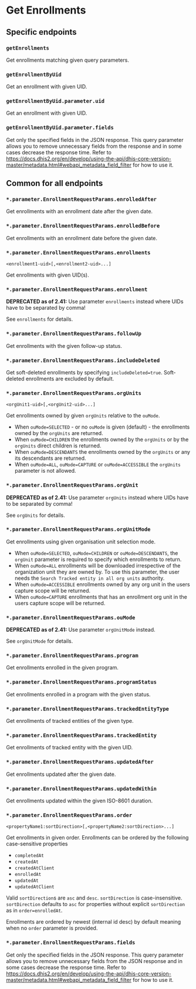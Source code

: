 # Get Enrollments

## Specific endpoints

### `getEnrollments`

Get enrollments matching given query parameters.

### `getEnrollmentByUid`

Get an enrollment with given UID.

### `getEnrollmentByUid.parameter.uid`

Get an enrollment with given UID.

### `getEnrollmentByUid.parameter.fields`

Get only the specified fields in the JSON response. This query parameter allows you to remove
unnecessary fields from
the response and in some cases decrease the response time. Refer to
https://docs.dhis2.org/en/develop/using-the-api/dhis-core-version-master/metadata.html#webapi_metadata_field_filter
for how to use it.

## Common for all endpoints

### `*.parameter.EnrollmentRequestParams.enrolledAfter`

Get enrollments with an enrollment date after the given date.

### `*.parameter.EnrollmentRequestParams.enrolledBefore`

Get enrollments with an enrollment date before the given date.

### `*.parameter.EnrollmentRequestParams.enrollments`

`<enrollment1-uid>[,<enrollment2-uid>...]`

Get enrollments with given UID(s).

### `*.parameter.EnrollmentRequestParams.enrollment`

**DEPRECATED as of 2.41:** Use parameter `enrollments` instead where UIDs have to be separated by
comma!

See `enrollments` for details.

### `*.parameter.EnrollmentRequestParams.followUp`

Get enrollments with the given follow-up status.

### `*.parameter.EnrollmentRequestParams.includeDeleted`

Get soft-deleted enrollments by specifying `includeDeleted=true`. Soft-deleted enrollments are
excluded by default.

### `*.parameter.EnrollmentRequestParams.orgUnits`

`<orgUnit1-uid>[,<orgUnit2-uid>...]`

Get enrollments owned by given `orgUnits` relative to the `ouMode`. 
- When `ouMode=SELECTED` - or no `ouMode` is given (default) - the enrollments owned by the `orgUnits` are returned.
- When `ouMode=CHILDREN` the enrollments owned by the `orgUnits` or by the `orgUnits` direct children is returned.
- When `ouMode=DESCENDANTS` the enrollments owned by the `orgUnits` or any its descendants are returned.
- When `ouMode=ALL`, `ouMode=CAPTURE` or `ouMode=ACCESSIBLE` the `orgUnits` parameter is not allowed.

### `*.parameter.EnrollmentRequestParams.orgUnit`

**DEPRECATED as of 2.41:** Use parameter `orgUnits` instead where UIDs have to be separated by
comma!

See `orgUnits` for details.

### `*.parameter.EnrollmentRequestParams.orgUnitMode`

Get enrollments using given organisation unit selection mode.
- When `ouMode=SELECTED`, `ouMode=CHILDREN` or `ouMode=DESCENDANTS`, the `orgUnit` parameter is required to specify which enrollments to return.
- When `ouMode=ALL` enrollments will be downloaded irrespective of the organization unit they are owned by. To use this parameter, the user needs the `Search Tracked entity in all org units` authority.
- When `ouMode=ACCESSIBLE` enrollments owned by any org unit in the users capture scope will be returned.
- When `ouMode=CAPTURE` enrollments that has an enrollment org unit in the users capture scope will be returned.

### `*.parameter.EnrollmentRequestParams.ouMode`

**DEPRECATED as of 2.41:** Use parameter `orgUnitMode` instead.

See `orgUnitMode` for details.

### `*.parameter.EnrollmentRequestParams.program`

Get enrollments enrolled in the given program.

### `*.parameter.EnrollmentRequestParams.programStatus`

Get enrollments enrolled in a program with the given status.

### `*.parameter.EnrollmentRequestParams.trackedEntityType`

Get enrollments of tracked entities of the given type.

### `*.parameter.EnrollmentRequestParams.trackedEntity`

Get enrollments of tracked entity with the given UID.

### `*.parameter.EnrollmentRequestParams.updatedAfter`

Get enrollments updated after the given date.

### `*.parameter.EnrollmentRequestParams.updatedWithin`

Get enrollments updated within the given ISO-8601 duration.

### `*.parameter.EnrollmentRequestParams.order`

`<propertyName1:sortDirection>[,<propertyName2:sortDirection>...]`

Get enrollments in given order. Enrollments can be ordered by the following case-sensitive
properties

* `completedAt`
* `createdAt`
* `createdAtClient`
* `enrolledAt`
* `updatedAt`
* `updatedAtClient`

Valid `sortDirection`s are `asc` and `desc`. `sortDirection` is case-insensitive. `sortDirection`
defaults to `asc` for properties without explicit `sortDirection` as in `order=enrolledAt`.

Enrollments are ordered by newest (internal id desc) by default meaning when no `order` parameter is
provided.

### `*.parameter.EnrollmentRequestParams.fields`

Get only the specified fields in the JSON response. This query parameter allows you to remove
unnecessary fields from
the JSON response and in some cases decrease the response time. Refer to
https://docs.dhis2.org/en/develop/using-the-api/dhis-core-version-master/metadata.html#webapi_metadata_field_filter
for how to use it.

